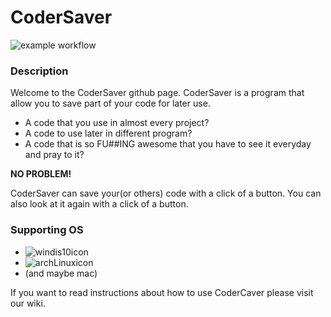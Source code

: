 # CoderSaver

![example workflow](https://github.com/46rabbit/docs/actions/workflows/main.yml/badge.svg)

### Description
Welcome to the CoderSaver github page.
CoderSaver is a program that allow you to save part of your code for later use.

- A code that you use in almost every project?
- A code to use later in different program?
- A code that is so FU##ING awesome that you have to see it everyday and pray to it?

<b>NO PROBLEM!</b>

CoderSaver can save your(or others) code with a click of a button.
You can also look at it again with a click of a button.

### Supporting OS

- ![windis10icon](https://img.shields.io/badge/Windows-0078D6?style=for-the-badge&logo=windows&logoColor=white)
- ![archLinuxicon](https://img.shields.io/badge/Arch_Linux-1793D1?style=for-the-badge&logo=arch-linux&logoColor=white)
- (and maybe mac)

If you want to read instructions about how to use CoderCaver please visit our wiki.
